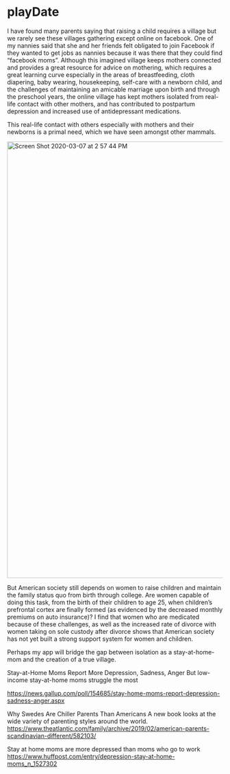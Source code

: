 # playDate
I have found many parents saying that raising a child requires a village but we rarely see these villages gathering except online on facebook.  One of my nannies said that she and her friends felt obligated to join Facebook if they wanted to get jobs as nannies because it was there that they could find “facebook moms”.  Although this imagined village keeps mothers connected and provides a great resource for advice on mothering, which requires a great learning curve especially in the areas of breastfeeding, cloth diapering, baby wearing, housekeeping, self-care with a newborn child, and the challenges of maintaining an amicable marriage upon birth and through the preschool years, the online village has kept mothers isolated from real-life contact with other mothers, and has contributed to postpartum depression and increased use of antidepressant medications.  

This real-life contact with others especially with mothers and their newborns is a primal need, which we have seen amongst other mammals.  

<img width="1017" alt="Screen Shot 2020-03-07 at 2 57 44 PM" src="https://user-images.githubusercontent.com/51331068/76152336-199eab80-6084-11ea-81c3-f106a6bba932.png">

But American society still depends on women to raise children and maintain the family status quo from birth through college.  Are women capable of doing this task, from the birth of their children to age 25, when children’s prefrontal cortex are finally formed (as evidenced by the decreased monthly premiums on auto insurance)?  I find that women who are medicated because of these challenges, as well as the increased rate of divorce with women taking on sole custody after divorce shows that American society has not yet built a strong support system for women and children.  

Perhaps my app will bridge the gap between isolation as a stay-at-home-mom and the creation of a true village. 


Stay-at-Home Moms Report More Depression, Sadness, Anger
But low-income stay-at-home moms struggle the most

https://news.gallup.com/poll/154685/stay-home-moms-report-depression-sadness-anger.aspx

Why Swedes Are Chiller Parents Than Americans
A new book looks at the wide variety of parenting styles around the world.
https://www.theatlantic.com/family/archive/2019/02/american-parents-scandinavian-different/582103/

Stay at home moms are more depressed than moms who go to work
https://www.huffpost.com/entry/depression-stay-at-home-moms_n_1527302

